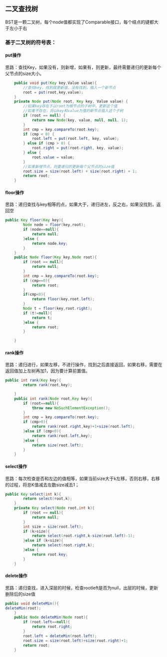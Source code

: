 ## 二叉查找树

BST是一颗二叉树，每个node值都实现了Comparable接口，每个结点的键都大于左小于右

### 基于二叉树的符号表：

#### put操作

思路：查找Key，如果没有，则新增，如果有，则更新，最终需要递归的更新每个父节点的size大小。

```java
	public void put(Key key,Value value){
        //查找key，找到就更新值，没有找到，插入一个新节点
        root = put(root,key,value);
    }
    private Node put(Node root, Key key, Value value) {
        //如果key存在于以root为根节点的子树中，更新这个值
        //如果不存在，将以key和value为值的新节点插入这个子树
        if (root == null) {
            return new Node(key, value, null, null, 1);
        }
        int cmp = key.compareTo(root.key);
        if (cmp < 0) {
            root.left = put(root.left, key, value);
        } else if (cmp > 0) {
            root.right = put(root.right, key, value);
        } else {
            root.value = value;
        }
        //如果新增节点，则要递归的更新每个父节点的size值
        root.size = size(root.left) + size(root.right) + 1;
        return root;
    }
```

#### floor操作

思路：递归查找与key相等的点，如果大于，递归进左，反之右，如果没找到，返回空

```java
public Key floor(Key key){
        Node node = floor(key,root);
        if (node==null){
            return null;
        }else {
            return node.key;
        }
    }
    public Node floor(Key key,Node root){
        if (root == null){
            return null;
        }
        int cmp = key.compareTo(root.key);
        if (cmp==0){
            return root;
        }
        if(cmp<0){
            return floor(key,root.left);
        }
        Node t = floor(key,root.right);
        if (t!=null){
            return t;
        }else {
            return root;
        }

    }
```

#### rank操作

思路：递归进行，如果左移，不进行操作，找到之后直接返回，如果右移，需要在返回值加上左树再加1，因为要计算前置值。

```java
public int rank(Key key){
        return rank(root,key);

    }
    public int rank(Node root,Key key){
        if (root==null){
            throw new NoSuchElementException();
        }
        int cmp = key.compareTo(root.key);
        if (cmp>0){
            return rank(root.right,key)+1+size(root.left);
        }else if (cmp<0){
            return rank(root.left,key);
        }else {
            return size(root.left);
        }
    }
```

#### select操作

思路：每次检查是否和左边的值相等，如果当前size大于k左移，否则右移，右移的过程，将总K值减去左数size减去1；

```java
public Key select(int k){
        return select(root,k);
    }
    private Key select(Node root,int k){
        if (root == null){
            return null;
        }
        int size = size(root.left);
        if (k>size){
            return select(root.right,k-size(root.left)-1);
        }else if (k<size){
            return select(root.right,k);
        }else {
            return root.key;
        }
    }
```

#### delete操作

思路：递归查找，进入深层的时候，检查rootleft是否为null，出层的时候，更新删除后的size值

```java
public void deleteMin(){
deleteMin(root);
    }
    public Node deleteMin(Node root){
        if (root.left==null){
            return root.right;
        }
        root.left = deleteMin(root.left);
        root.size = size(root.left)+size(root.right)+1;
        return root;
    }
```

